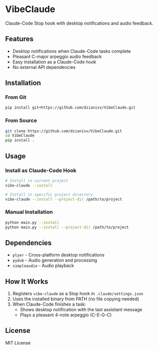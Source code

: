 # VibeClaude

Claude-Code Stop hook with desktop notifications and audio feedback.

## Features

- Desktop notifications when Claude-Code tasks complete
- Pleasant C-major arpeggio audio feedback
- Easy installation as a Claude-Code hook
- No external API dependencies

## Installation

### From Git

```bash
pip install git+https://github.com/dzianisv/VibeClaude.git
```

### From Source

```bash
git clone https://github.com/dzianisv/VibeClaude.git
cd VibeClaude
pip install .
```

## Usage

### Install as Claude-Code Hook

```bash
# Install in current project
vibe-claude --install

# Install in specific project directory
vibe-claude --install --project-dir /path/to/project
```

### Manual Installation

```bash
python main.py --install
python main.py --install --project-dir /path/to/project
```

## Dependencies

- `plyer` - Cross-platform desktop notifications
- `pydub` - Audio generation and processing
- `simpleaudio` - Audio playback

## How It Works

1. Registers `vibe-claude` as a Stop hook in `.claude/settings.json`
2. Uses the installed binary from PATH (no file copying needed)
3. When Claude-Code finishes a task:
   - Shows desktop notification with the last assistant message
   - Plays a pleasant 4-note arpeggio (C-E-G-C)

## License

MIT License